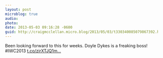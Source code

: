 ```yaml
---
layout: post
microblog: true
audio: 
photo: 
date: 2013-05-03 09:16:28 -0600
guid: http://craigmcclellan.micro.blog/2013/05/03/t330340085079867392.html
---
```

Been looking forward to this for weeks. Doyle Dykes is a freaking boss! #IWC2013 [t.co/zirXTJQ1m...](https://t.co/zirXTJQ1m6)
